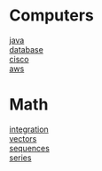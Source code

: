


# Computers
[java](java.md) </br>
[database](database.md) </br>
[cisco](cisco.md) </br>
[aws](aws.md) </br>




# Math
[integration](integration.md) </br>
[vectors](vectors.md) </br>
[sequences](sequences.md) </br>
[series](series.md) </br>







